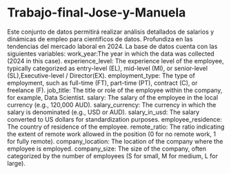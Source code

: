 # Trabajo-final-Jose-y-Manuela
Este conjunto de datos permitirá realizar análisis detallados de salarios y dinámicas de empleo para científicos de datos.
Profundiza en las tendencias del mercado laboral en 2024. La base de datos cuenta con las siguientes variables: work_year:The year in which the data was collected (2024 in this case).
experience_level: The experience level of the employee, typically categorized as entry-level (EL), mid-level (MI), or senior-level (SL),Executive-level / Director(EX).
employment_type: The type of employment, such as full-time (FT), part-time (PT), contract (C), or freelance (F).
job_title: The title or role of the employee within the company, for example, Data Scientist.
salary: The salary of the employee in the local currency (e.g., 120,000 AUD).
salary_currency: The currency in which the salary is denominated (e.g., USD or AUD).
salary_in_usd: The salary converted to US dollars for standardization purposes.
employee_residence: The country of residence of the employee.
remote_ratio: The ratio indicating the extent of remote work allowed in the position (0 for no remote work, 1 for fully remote).
company_location: The location of the company where the employee is employed.
company_size: The size of the company, often categorized by the number of employees (S for small, M for medium, L for large).
